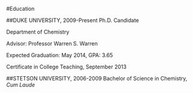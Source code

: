 #Education

##DUKE UNIVERSITY, 2009-Present
Ph.D. Candidate

Department of Chemistry

Advisor: Professor Warren S. Warren

Expected Graduation: May 2014, GPA: 3.65

Certificate in College Teaching, September 2013

##STETSON UNIVERSITY, 2006-2009
Bachelor of Science in Chemistry, *Cum Laude*

